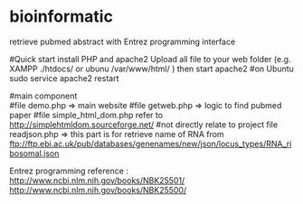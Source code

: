# bioinformatic
retrieve pubmed abstract with Entrez programming interface 

#Quick start
  install PHP and apache2 
    Upload all file to your web folder (e.g. XAMPP ./htdocs/ or ubunu /var/www/html/ )
  then 
    start apache2 
#on Ubuntu
    sudo service apache2 restart   

#main component    
#file demo.php => main website
#file getweb.php => logic to find pubmed paper
#file simple_html_dom.php refer to http://simplehtmldom.sourceforge.net/
#not directly relate to project file readjson.php => this part is for retrieve name of RNA from ftp://ftp.ebi.ac.uk/pub/databases/genenames/new/json/locus_types/RNA_ribosomal.json


Entrez programming reference : http://www.ncbi.nlm.nih.gov/books/NBK25501/
http://www.ncbi.nlm.nih.gov/books/NBK25500/
